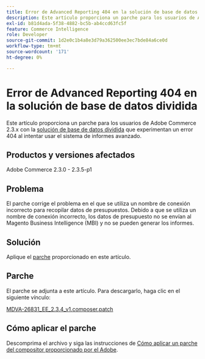 ```yaml
---
title: Error de Advanced Reporting 404 en la solución de base de datos dividida
description: Este artículo proporciona un parche para los usuarios de Adobe Commerce 2.3.x con la [solución de base de datos dividida](https://devdocs.magento.com/guides/v2.3/config-guide/multi-master/multi-master.html) que experimentan un error 404 al intentar utilizar la creación de informes avanzada.
exl-id: b81d4ada-5f38-4882-bc5b-ab4ccd63fc5f
feature: Commerce Intelligence
role: Developer
source-git-commit: 1d2e0c1b4a8e3d79a362500ee3ec7bde84a6ce0d
workflow-type: tm+mt
source-wordcount: '171'
ht-degree: 0%

---
```


# Error de Advanced Reporting 404 en la solución de base de datos dividida

Este artículo proporciona un parche para los usuarios de Adobe Commerce 2.3.x con la [solución de base de datos dividida](https://devdocs.magento.com/guides/v2.3/config-guide/multi-master/multi-master.html) que experimentan un error 404 al intentar usar el sistema de informes avanzado.

## Productos y versiones afectados

Adobe Commerce 2.3.0 - 2.3.5-p1

## Problema

El parche corrige el problema en el que se utiliza un nombre de conexión incorrecto para recopilar datos de presupuestos. Debido a que se utiliza un nombre de conexión incorrecto, los datos de presupuesto no se envían al Magento Business Intelligence (MBI) y no se pueden generar los informes.

## Solución

Aplique el [parche](assets/MDVA-26831_EE_2.3.4_v1.composer.patch.zip) proporcionado en este artículo.

## Parche

El parche se adjunta a este artículo. Para descargarlo, haga clic en el siguiente vínculo:

[MDVA-26831\_EE\_2.3.4\_v1.composer.patch](assets/MDVA-26831_EE_2.3.4_v1.composer.patch.zip)

## Cómo aplicar el parche

Descomprima el archivo y siga las instrucciones de [Cómo aplicar un parche del compositor proporcionado por el Adobe](/help/how-to/general/how-to-apply-a-composer-patch-provided-by-magento.md).

